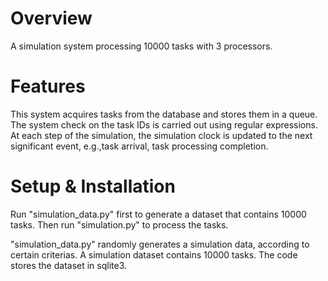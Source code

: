 

# Overview
A simulation system processing 10000 tasks with 3 processors.

# Features
This system acquires tasks from the database and stores them in a queue. 
The system check on the task IDs is carried out using regular expressions. 
At each step of the simulation, the simulation clock is updated to the next significant event, e.g.,task arrival, task processing completion.

# Setup & Installation
Run "simulation_data.py" first to generate a dataset that contains 10000 tasks.
Then run "simulation.py" to process the tasks.

"simulation_data.py" randomly generates a simulation data, according to certain criterias. A simulation dataset contains 10000 tasks. The code stores the dataset in sqlite3.
